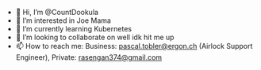 - 👋 Hi, I’m @CountDookula
- 👀 I’m interested in Joe Mama
- 🌱 I’m currently learning Kubernetes
- 💞️ I’m looking to collaborate on well idk hit me up
- 📫 How to reach me: Business: pascal.tobler@ergon.ch (Airlock Support Engineer), Private: rasengan374@gmail.com

<!---
CountDookula/CountDookula is a ✨ special ✨ repository because its `README.md` (this file) appears on your GitHub profile.
You can click the Preview link to take a look at your changes.
--->
